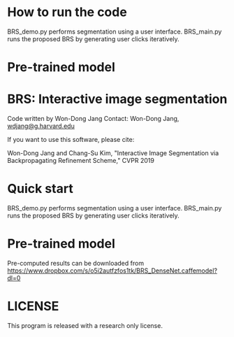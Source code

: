 # How to run the code
BRS_demo.py performs segmentation using a user interface.
BRS_main.py runs the proposed BRS by generating user clicks iteratively.

# Pre-trained model


# BRS: Interactive image segmentation
Code written by Won-Dong Jang
Contact: Won-Dong Jang, wdjang@g.harvard.edu

If you want to use this software, please cite:

Won-Dong Jang and Chang-Su Kim, "Interactive Image Segmentation via Backpropagating Refinement Scheme," CVPR 2019

# Quick start
BRS_demo.py performs segmentation using a user interface.
BRS_main.py runs the proposed BRS by generating user clicks iteratively.

# Pre-trained model
Pre-computed results can be downloaded from https://www.dropbox.com/s/o5i2autfzfos1tk/BRS_DenseNet.caffemodel?dl=0

# LICENSE
This program is released with a research only license.
